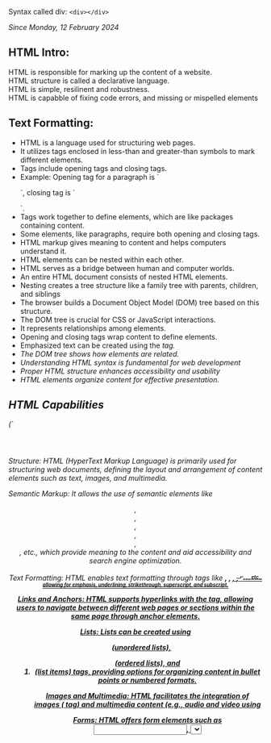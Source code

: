 Syntax called div: `<div></div>`


<i>Since Monday, 12 February 2024</i>
<h2>HTML Intro:</h2>

HTML is responsible for marking up the content of a website. <br>
HTML structure is called a declarative language. <br>
HTML is simple, resilinent and robustness. <br>
HTML  is capabble of fixing code errors, and missing or mispelled elements <br>

<h2>Text Formatting:</h2>

<ul>
<li>HTML is a language used for structuring web pages.</li>
<li>It utilizes tags enclosed in less-than and greater-than symbols to mark different elements.</li>
<li>Tags include opening tags and closing tags.</li>
<li>Example: Opening tag for a paragraph is `<p>`, closing tag is `</p>`.</li>
<li>Tags work together to define elements, which are like packages containing content.</li>
<li>Some elements, like paragraphs, require both opening and closing tags.<br></li>
<li>HTML markup gives meaning to content and helps computers understand it.</li>
<li>HTML elements can be nested within each other.</li>
<li>HTML serves as a bridge between human and computer worlds.</li>
<li>An entire HTML document consists of nested HTML elements.</li>
<li>Nesting creates a tree structure like a family tree with parents, children, and siblings</li>
<li>The  browser builds a Document Object Model (DOM) tree based on this structure.</li>
<li>The DOM tree is crucial for CSS or JavaScript interactions.</li>
<li>It represents relationships among elements.</li>
<li>Opening and closing tags wrap content to define elements.</li>
<li>Emphasized text can be created using the <em> tag.</li>
<li>The DOM tree shows how elements are related.</li>
<li>Understanding HTML syntax is fundamental for web development</li>
<li>Proper HTML structure enhances accessibility and usability</li>
<li>HTML elements <em>organize content for effective presentation.</li>
</ul>

## HTML Capabilities
(`<header></header>Structure: HTML (HyperText Markup Language) is primarily used for structuring web documents, defining the layout and arrangement of content elements such as text, images, and multimedia.

Semantic Markup: It allows the use of semantic elements like <header>, <nav>, <main>, <article>, <section>, <footer>, etc., which provide meaning to the content and aid accessibility and search engine optimization.

Text Formatting: HTML enables text formatting through tags like <strong>, <em>, <u>, <del>, <sup>, <sub>, <b>, <i>, etc., allowing for emphasis, underlining, strikethrough, superscript, and subscript.

Links and Anchors: HTML supports hyperlinks with the <a> tag, allowing users to navigate between different web pages or sections within the same page through anchor elements.

Lists: Lists can be created using <ul> (unordered lists), <ol> (ordered lists), and <li> (list items) tags, providing options for organizing content in bullet points or numbered formats.

Images and Multimedia: HTML facilitates the integration of images (<img> tag) and multimedia content (e.g., audio and video using <audio> and <video> tags), enhancing the visual and auditory aspects of web pages.

Forms: HTML offers form elements such as <input>, <select>, <textarea>, <button>, etc., enabling user interaction and data submission, crucial for tasks like user registration, surveys, and e-commerce.

Tables: HTML allows the creation of tabular data structures using the <table>, <tr> (table row), <td> (table data), and <th> (table header) tags, facilitating the display and organization of data in rows and columns.

Metadata: HTML supports metadata through elements like <meta> tags, allowing developers to specify information such as character encoding, page description, keywords, authorship, and viewport settings.

Accessibility and SEO: HTML provides features such as alt attributes for images, semantic markup for improved accessibility, and structured data elements for search engine optimization (SEO), ensuring that web content is accessible and discoverable by both humans and search engines.




`)                                                                                       
    
 
